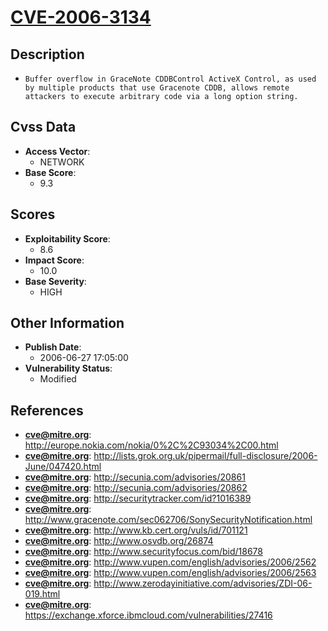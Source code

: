 
# [CVE-2006-3134](http://europe.nokia.com/nokia/0%2C%2C93034%2C00.html)

## Description

- `Buffer overflow in GraceNote CDDBControl ActiveX Control, as used by multiple products that use Gracenote CDDB, allows remote attackers to execute arbitrary code via a long option string.`

## Cvss Data

- **Access Vector**:
  - NETWORK
- **Base Score**:
  - 9.3

## Scores

- **Exploitability Score**:
  - 8.6
- **Impact Score**:
  - 10.0
- **Base Severity**:
  - HIGH

## Other Information

- **Publish Date**:
  - 2006-06-27 17:05:00
- **Vulnerability Status**:
  - Modified

## References

- **cve@mitre.org**: http://europe.nokia.com/nokia/0%2C%2C93034%2C00.html
- **cve@mitre.org**: http://lists.grok.org.uk/pipermail/full-disclosure/2006-June/047420.html
- **cve@mitre.org**: http://secunia.com/advisories/20861
- **cve@mitre.org**: http://secunia.com/advisories/20862
- **cve@mitre.org**: http://securitytracker.com/id?1016389
- **cve@mitre.org**: http://www.gracenote.com/sec062706/SonySecurityNotification.html
- **cve@mitre.org**: http://www.kb.cert.org/vuls/id/701121
- **cve@mitre.org**: http://www.osvdb.org/26874
- **cve@mitre.org**: http://www.securityfocus.com/bid/18678
- **cve@mitre.org**: http://www.vupen.com/english/advisories/2006/2562
- **cve@mitre.org**: http://www.vupen.com/english/advisories/2006/2563
- **cve@mitre.org**: http://www.zerodayinitiative.com/advisories/ZDI-06-019.html
- **cve@mitre.org**: https://exchange.xforce.ibmcloud.com/vulnerabilities/27416
